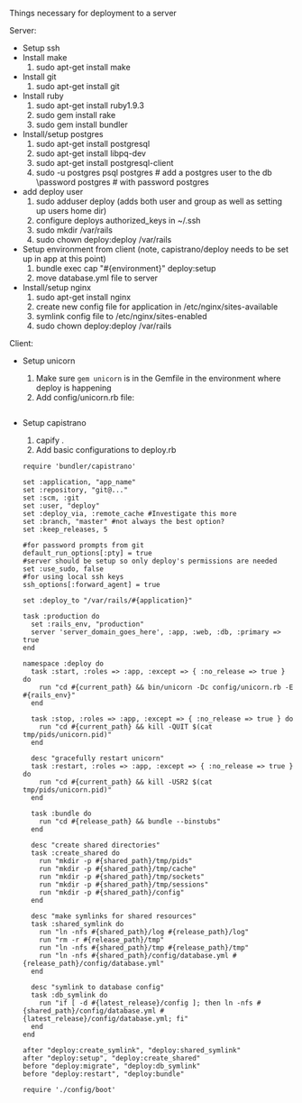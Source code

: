Things necessary for deployment to a server

Server:

  - Setup ssh
  - Install make
    1) sudo apt-get install make
  - Install git
    1) sudo apt-get install git
  - Install ruby
    1) sudo apt-get install ruby1.9.3
    2) sudo gem install rake
    3) sudo gem install bundler
  - Install/setup postgres
    1) sudo apt-get install postgresql
    2) sudo apt-get install libpq-dev
    3) sudo apt-get install postgresql-client
    4) sudo -u postgres psql postgres # add a postgres user to the db
       \password postgres             # with password postgres
  - add deploy user
    1) sudo adduser deploy (adds both user and group as well as setting up users home dir)
    2) configure deploys authorized_keys in ~/.ssh
    3) sudo mkdir /var/rails
    4) sudo chown deploy:deploy /var/rails
  - Setup environment from client (note, capistrano/deploy needs to be set up in app at this point)
    1) bundle exec cap "#{environment}" deploy:setup
    2) move database.yml file to server
  - Install/setup nginx
    1) sudo apt-get install nginx
    2) create new config file for application in /etc/nginx/sites-available
    3) symlink config file to /etc/nginx/sites-enabled
    4) sudo chown deploy:deploy /var/rails

Client:

  - Setup unicorn
    1) Make sure `gem unicorn` is in the Gemfile in the environment where deploy is happening
    2) Add config/unicorn.rb file:

    ```
    
    ```


  - Setup capistrano
    1) capify .
    2) Add basic configurations to deploy.rb

    ```
    require 'bundler/capistrano'

    set :application, "app_name"
    set :repository, "git@..."
    set :scm, :git
    set :user, "deploy"
    set :deploy_via, :remote_cache #Investigate this more
    set :branch, "master" #not always the best option?
    set :keep_releases, 5

    #for password prompts from git
    default_run_options[:pty] = true
    #server should be setup so only deploy's permissions are needed
    set :use_sudo, false
    #for using local ssh keys
    ssh_options[:forward_agent] = true

    set :deploy_to "/var/rails/#{application}"

    task :production do
      set :rails_env, "production"
      server 'server_domain_goes_here', :app, :web, :db, :primary => true
    end

    namespace :deploy do
      task :start, :roles => :app, :except => { :no_release => true } do
        run "cd #{current_path} && bin/unicorn -Dc config/unicorn.rb -E #{rails_env}"
      end

      task :stop, :roles => :app, :except => { :no_release => true } do
        run "cd #{current_path} && kill -QUIT $(cat tmp/pids/unicorn.pid)"
      end

      desc "gracefully restart unicorn"
      task :restart, :roles => :app, :except => { :no_release => true } do
        run "cd #{current_path} && kill -USR2 $(cat tmp/pids/unicorn.pid)"
      end

      task :bundle do
        run "cd #{release_path} && bundle --binstubs"
      end

      desc "create shared directories"
      task :create_shared do
        run "mkdir -p #{shared_path}/tmp/pids"
        run "mkdir -p #{shared_path}/tmp/cache"
        run "mkdir -p #{shared_path}/tmp/sockets"
        run "mkdir -p #{shared_path}/tmp/sessions"
        run "mkdir -p #{shared_path}/config"
      end

      desc "make symlinks for shared resources"
      task :shared_symlink do
        run "ln -nfs #{shared_path}/log #{release_path}/log"
        run "rm -r #{release_path}/tmp"
        run "ln -nfs #{shared_path}/tmp #{release_path}/tmp"
        run "ln -nfs #{shared_path}/config/database.yml #{release_path}/config/database.yml"
      end

      desc "symlink to database config"
      task :db_symlink do
        run "if [ -d #{latest_release}/config ]; then ln -nfs #{shared_path}/config/database.yml #{latest_release}/config/database.yml; fi"
      end
    end

    after "deploy:create_symlink", "deploy:shared_symlink"
    after "deploy:setup", "deploy:create_shared"
    before "deploy:migrate", "deploy:db_symlink"
    before "deploy:restart", "deploy:bundle"

    require './config/boot'
    ```
